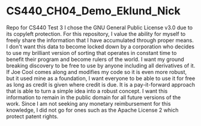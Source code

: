 # CS440_CH04_Demo_Eklund_Nick
Repo for CS440 Test 3
I chose the GNU General Public License v3.0 due to its copyleft protection. For this repository, I value the ability for myself to freely share the information that I have accumulated through proper means. I don't want this data to become locked down by a corporation who decides to use my brilliant version of sorting that operates in constant time to benefit their program and become rulers of the world. I want my ground breaking discovery to be free to use by anyone including all derivatives of it. If Joe Cool comes along and modifies my code so it is even more robust, but it used mine as a foundation, I want everyone to be able to use it for free as long as credit is given where credit is due. It is a pay-it-forward approach that is able to turn a simple idea into a robust concept. I want this information to remain in the public domain for all future versions of the work. Since I am not seeking any monetary reimbursement for this knowledge, I did not go for ones such as the Apache License 2 which protect patent rights.
